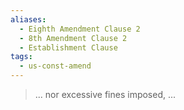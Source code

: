 ```yaml
---
aliases:
  - Eighth Amendment Clause 2
  - 8th Amendment Clause 2
  - Establishment Clause
tags:
  - us-const-amend
---
```

> ... nor excessive fines imposed, ...

